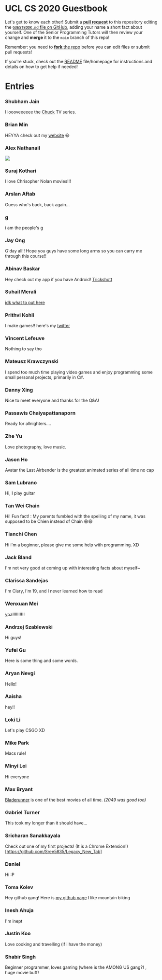 # UCL CS 2020 Guestbook

Let's get to know each other! Submit a [**pull request**](https://github.com/shu8/ucl-cs-2020-guestbook/compare) to this repository editing the [`GUESTBOOK.md` file on GitHub](https://github.com/shu8/ucl-cs-2020-guestbook/blob/main/GUESTBOOK.md), adding your name a short fact about yourself. One of the Senior Programming Tutors will then review your change and **merge** it to the `main` branch of this repo!

Remember: you need to [**fork** the repo](https://github.com/shu8/ucl-cs-2020-guestbook/fork) before you can edit files or submit pull requests!

If you're stuck, check out the [README](./README.md) file/homepage for instructions and details on how to get help if needed!

# Entries

### Shubham Jain
I loooveeeeee the [Chuck](https://www.nbc.com/chuck) TV series.

### Brian Min
HEYYA check out my [website](https://bymi15.github.io) 😆

### Alex Nathanail
![](https://i.redd.it/hqculc19byl11.jpg)

### Suraj Kothari
I love Chrisopher Nolan movies!!!

### Arslan Aftab
Guess who's back, back again...

### g
i am the people's g

### Jay Ong
G'day all!! Hope you guys have some long arms so you can carry me through this course!!

### Abinav Baskar
Hey check out my app if you have Android! [Trickshott](https://play.google.com/store/apps/details?id=com.abinavbaskar.trickshott_release)

### Suhail Merali
[idk what to put here](https://www.youtube.com/watch?v=dQw4w9WgXcQ)

### Prithvi Kohli
I make games!! here's my [twitter](https://twitter.com/PrithviKGames)

### Vincent Lefeuve
Nothing to say tho

### Mateusz Krawczynski
I spend too much time playing video games and enjoy programming some small personal projects, primarily in C#.

### Danny Xing
Nice to meet everyone and thanks for the Q&A! 

### Passawis Chaiyapattanaporn
Ready for allnighters....

### Zhe Yu
Love photography, love music.

### Jason Ho
Avatar the Last Airbender is the greatest animated series of all time no cap

### Sam Lubrano
Hi, I play guitar

### Tan Wei Chain
Hi! Fun fact! : My parents fumbled with the spelling of my name, it was supposed to be Chien instead of Chain 😆😆

### Tianchi Chen
Hi i'm a beginner, please give me some help with programming. XD

### Jack Bland
I'm not very good at coming up with interesting facts about myself~

### Clarissa Sandejas
I'm Clary, I'm 19, and I never learned how to read

### Wenxuan Mei
ypa!!!!!!!!!!

### Andrzej Szablewski
Hi guys!

### Yufei Gu
Here is some thing and some words. 

### Aryan Nevgi
Hello!

### Aaisha 
hey!!

### Loki Li
Let's play CSGO XD

### Mike Park
Macs rule!

### Minyi Lei
Hi everyone

### Max Bryant
[Bladerunner](https://www.youtube.com/watch?v=NoAzpa1x7jU) is one of the best movies of all time. *(2049 was good too)*

### Gabriel Turner
This took my longer than it should have...

### Sricharan Sanakkayala
Check out one of my first projects! (It is a Chrome Extension!) [https://github.com/Sree5835/Legacy_New_Tab]

### Daniel  
Hi :P

### Toma Kolev
Hey github gang! Here is [my github page](http://www.github.com/Sup3rlum)
I like mountain biking

### Inesh Ahuja
I'm inept

### Justin Koo
Love cooking and travelling (if i have the money)

### Shabir Singh
Beginner programmer, loves gaming (where is the AMONG US gang?) , huge movie buff!
